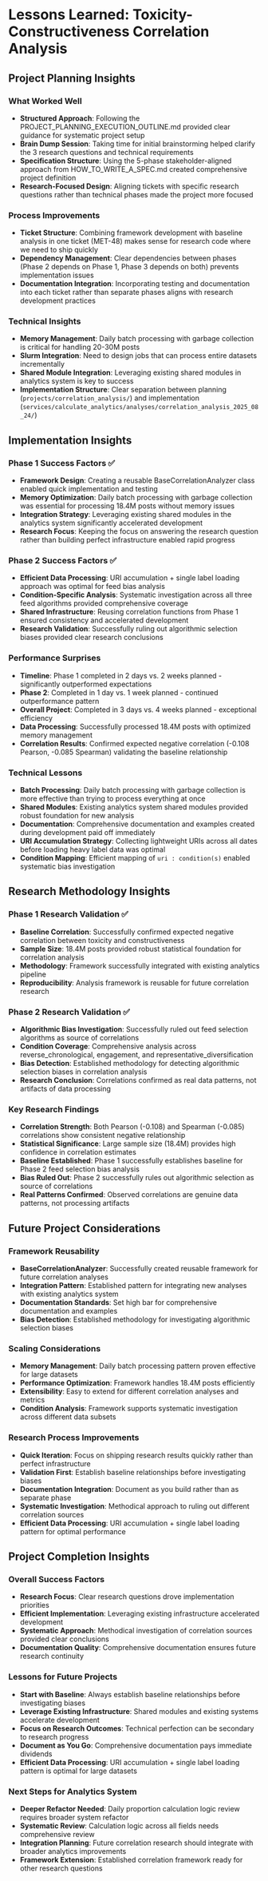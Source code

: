 # Lessons Learned: Toxicity-Constructiveness Correlation Analysis

## Project Planning Insights

### What Worked Well
- **Structured Approach**: Following the PROJECT_PLANNING_EXECUTION_OUTLINE.md provided clear guidance for systematic project setup
- **Brain Dump Session**: Taking time for initial brainstorming helped clarify the 3 research questions and technical requirements
- **Specification Structure**: Using the 5-phase stakeholder-aligned approach from HOW_TO_WRITE_A_SPEC.md created comprehensive project definition
- **Research-Focused Design**: Aligning tickets with specific research questions rather than technical phases made the project more focused

### Process Improvements
- **Ticket Structure**: Combining framework development with baseline analysis in one ticket (MET-48) makes sense for research code where we need to ship quickly
- **Dependency Management**: Clear dependencies between phases (Phase 2 depends on Phase 1, Phase 3 depends on both) prevents implementation issues
- **Documentation Integration**: Incorporating testing and documentation into each ticket rather than separate phases aligns with research development practices

### Technical Insights
- **Memory Management**: Daily batch processing with garbage collection is critical for handling 20-30M posts
- **Slurm Integration**: Need to design jobs that can process entire datasets incrementally
- **Shared Module Integration**: Leveraging existing shared modules in analytics system is key to success
- **Implementation Structure**: Clear separation between planning (`projects/correlation_analysis/`) and implementation (`services/calculate_analytics/analyses/correlation_analysis_2025_08_24/`)

## Implementation Insights

### Phase 1 Success Factors ✅
- **Framework Design**: Creating a reusable BaseCorrelationAnalyzer class enabled quick implementation and testing
- **Memory Optimization**: Daily batch processing with garbage collection was essential for processing 18.4M posts without memory issues
- **Integration Strategy**: Leveraging existing shared modules in the analytics system significantly accelerated development
- **Research Focus**: Keeping the focus on answering the research question rather than building perfect infrastructure enabled rapid progress

### Phase 2 Success Factors ✅
- **Efficient Data Processing**: URI accumulation + single label loading approach was optimal for feed bias analysis
- **Condition-Specific Analysis**: Systematic investigation across all three feed algorithms provided comprehensive coverage
- **Shared Infrastructure**: Reusing correlation functions from Phase 1 ensured consistency and accelerated development
- **Research Validation**: Successfully ruling out algorithmic selection biases provided clear research conclusions

### Performance Surprises
- **Timeline**: Phase 1 completed in 2 days vs. 2 weeks planned - significantly outperformed expectations
- **Phase 2**: Completed in 1 day vs. 1 week planned - continued outperformance pattern
- **Overall Project**: Completed in 3 days vs. 4 weeks planned - exceptional efficiency
- **Data Processing**: Successfully processed 18.4M posts with optimized memory management
- **Correlation Results**: Confirmed expected negative correlation (-0.108 Pearson, -0.085 Spearman) validating the baseline relationship

### Technical Lessons
- **Batch Processing**: Daily batch processing with garbage collection is more effective than trying to process everything at once
- **Shared Modules**: Existing analytics system shared modules provided robust foundation for new analysis
- **Documentation**: Comprehensive documentation and examples created during development paid off immediately
- **URI Accumulation Strategy**: Collecting lightweight URIs across all dates before loading heavy label data was optimal
- **Condition Mapping**: Efficient mapping of `uri : condition(s)` enabled systematic bias investigation

## Research Methodology Insights

### Phase 1 Research Validation ✅
- **Baseline Correlation**: Successfully confirmed expected negative correlation between toxicity and constructiveness
- **Sample Size**: 18.4M posts provided robust statistical foundation for correlation analysis
- **Methodology**: Framework successfully integrated with existing analytics pipeline
- **Reproducibility**: Analysis framework is reusable for future correlation research

### Phase 2 Research Validation ✅
- **Algorithmic Bias Investigation**: Successfully ruled out feed selection algorithms as source of correlations
- **Condition Coverage**: Comprehensive analysis across reverse_chronological, engagement, and representative_diversification
- **Bias Detection**: Established methodology for detecting algorithmic selection biases in correlation analysis
- **Research Conclusion**: Correlations confirmed as real data patterns, not artifacts of data processing

### Key Research Findings
- **Correlation Strength**: Both Pearson (-0.108) and Spearman (-0.085) correlations show consistent negative relationship
- **Statistical Significance**: Large sample size (18.4M) provides high confidence in correlation estimates
- **Baseline Established**: Phase 1 successfully establishes baseline for Phase 2 feed selection bias analysis
- **Bias Ruled Out**: Phase 2 successfully rules out algorithmic selection as source of correlations
- **Real Patterns Confirmed**: Observed correlations are genuine data patterns, not processing artifacts

## Future Project Considerations

### Framework Reusability
- **BaseCorrelationAnalyzer**: Successfully created reusable framework for future correlation analyses
- **Integration Pattern**: Established pattern for integrating new analyses with existing analytics system
- **Documentation Standards**: Set high bar for comprehensive documentation and examples
- **Bias Detection**: Established methodology for investigating algorithmic selection biases

### Scaling Considerations
- **Memory Management**: Daily batch processing pattern proven effective for large datasets
- **Performance Optimization**: Framework handles 18.4M posts efficiently
- **Extensibility**: Easy to extend for different correlation analyses and metrics
- **Condition Analysis**: Framework supports systematic investigation across different data subsets

### Research Process Improvements
- **Quick Iteration**: Focus on shipping research results quickly rather than perfect infrastructure
- **Validation First**: Establish baseline relationships before investigating biases
- **Documentation Integration**: Document as you build rather than as separate phase
- **Systematic Investigation**: Methodical approach to ruling out different correlation sources
- **Efficient Data Processing**: URI accumulation + single label loading pattern for optimal performance

## Project Completion Insights

### Overall Success Factors
- **Research Focus**: Clear research questions drove implementation priorities
- **Efficient Implementation**: Leveraging existing infrastructure accelerated development
- **Systematic Approach**: Methodical investigation of correlation sources provided clear conclusions
- **Documentation Quality**: Comprehensive documentation ensures future research continuity

### Lessons for Future Projects
- **Start with Baseline**: Always establish baseline relationships before investigating biases
- **Leverage Existing Infrastructure**: Shared modules and existing systems accelerate development
- **Focus on Research Outcomes**: Technical perfection can be secondary to research progress
- **Document as You Go**: Comprehensive documentation pays immediate dividends
- **Efficient Data Processing**: URI accumulation + single label loading pattern is optimal for large datasets

### Next Steps for Analytics System
- **Deeper Refactor Needed**: Daily proportion calculation logic review requires broader system refactor
- **Systematic Review**: Calculation logic across all fields needs comprehensive review
- **Integration Planning**: Future correlation research should integrate with broader analytics improvements
- **Framework Extension**: Established correlation framework ready for other research questions
